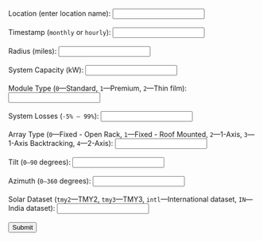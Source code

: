 <form action="https://developer.nrel.gov/api/pvwatts/v5.json?api_key=" method="get" target="_blank">
<br>
 <input type="hidden" name="api_key" value="jCtAj6gJCBngSY1vFYFfvU96bY85SAEDzzlXayPC">
 Location (enter location name): <input type="text" name="address"><br>
  <br>
 Timestamp (<code>monthly</code> or <code>hourly</code>): <input type="text" name="timeframe"><br>
 <br> 
 Radius (miles): <input type="number" name="radius"><br>
 <br>
 System Capacity (kW): <input type="number" name="system_capacity"><br>
 <br>
 Module Type (<code>0</code>—Standard, <code>1</code>—Premium, <code>2</code>—Thin film): <input type="number" name="module_type"><br>
 <br>
 System Losses (<code>-5% – 99%</code>): <input type="number" name="losses"><br>
 <br>
 Array Type (<code>0</code>—Fixed - Open Rack, <code>1</code>—Fixed - Roof Mounted, <code>2</code>—1-Axis, <code>3</code>—1-Axis Backtracking, <code>4</code>—2-Axis): <input type="number" name="array_type"><br>
 <br>
 Tilt (<code>0–90</code> degrees): <input type="number" name="tilt"><br>
 <br>
 Azimuth (<code>0–360</code> degrees): <input type="number" name="azimuth"><br>
 <br>
 Solar Dataset (<code>tmy2</code>—TMY2, <code>tmy3</code>—TMY3, <code>intl</code>—International dataset, <code>IN</code>—India dataset): <input type="text" name="dataset"><br>
 <br>
  <input type="submit" value="Submit">
  
</form>
